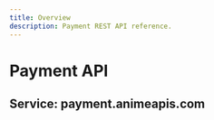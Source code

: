 ```yaml
---
title: Overview
description: Payment REST API reference.
---
```


# Payment API

## Service: payment.animeapis.com
